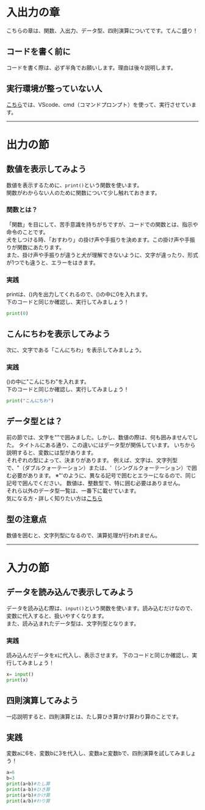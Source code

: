 # 入出力の章
こちらの章は、関数、入出力、データ型、四則演算についてです。てんこ盛り！
## コードを書く前に
コードを書く際は、必ず半角でお願いします。理由は後々説明します。
## 実行環境が整っていない人
[こちら]()では、VScode、cmd（コマンドプロンプト）を使って、実行させています。

---

# 出力の節
## 数値を表示してみよう
数値を表示するために、`print()`という関数を使います。<br>
関数がわからない人のために関数について少し触れておきます。
### 関数とは？
「関数」を目にして、苦手意識を持ちがちですが、コードでの関数とは、指示や命令のことです。<br>
犬をしつける時、「おすわり」の掛け声や手振りを決めます。この掛け声や手振りが関数にあたります。<br>
また、掛け声や手振りが違うと犬が理解できないように、文字が違ったり、形式が1つでも違うと、エラーをはきます。<br>
### 実践
printは、()内を出力してくれるので、()の中に0を入れます。<br>
下のコードと同じか確認し、実行してみましょう！
```Python
print(0)
```

## こんにちわを表示してみよう
次に、文字である「こんにちわ」を表示してみましょう。
### 実践
()の中に"こんにちわ"を入れます。<br>
下のコードと同じか確認し、実行してみましょう！
```Python
print("こんにちわ")
```

## データ型とは？
前の節では、文字を""で囲みました。しかし、数値の際は、何も囲みませんでした。
タイトルにある通り、この違いにはデータ型が関係しています。
いちから説明すると、変数には型があります。<br>
それぞれの型によって、決まりがあります。
例えば、文字は、文字列型で、"（ダブルクォーテーション）または、'（シングルクォーテーション）で囲む必要があります。
※"'のように、異なる記号で囲むとエラーになるので、同じ記号で囲んでください。
数値は、整数型で、特に囲む必要はありません。<br>
それら以外のデータ型一覧は、一番下に載せています。<br>
気になる方・詳しく知りたい方は[こちら](https://github.com/Yoshiaki010/Study_Python/blob/main/Chapter05.md)<br>
## 型の注意点
数値を囲むと、文字列型になるので、演算処理が行われません。<br>

---

# 入力の節
## データを読み込んで表示してみよう
データを読み込む際は、`input()`という関数を使います。読み込むだけなので、変数に代入すると、扱いやすくなります。<br>
また、読み込まれたデータ型は、文字列型となります。
### 実践
読み込んだデータをxに代入し、表示させます。
下のコードと同じか確認し、実行してみましょう！
```Python
x= input()
print(x)
```

## 四則演算してみよう
一応説明すると、四則演算とは、たし算ひき算かけ算わり算のことです。

## 実践
変数aに6を、変数bに3を代入し、変数aと変数bで、四則演算を試してみましょう！
```Python
a=6
b=3
print(a+b)#たし算
print(a-b)#ひき算
print(a*b)#かけ算
print(a/b)#わり算
```